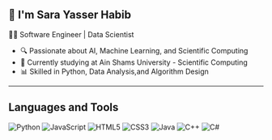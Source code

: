 ## 🚀 I'm Sara Yasser Habib
👨‍💻 Software Engineer | Data Scientist

- 🔍 Passionate about AI, Machine Learning, and Scientific Computing
- 🎯 Currently studying at Ain Shams University - Scientific Computing
- 📊 Skilled in Python, Data Analysis,and Algorithm Design
---
## Languages and Tools

![Python](https://img.shields.io/badge/Python-3776AB?style=for-the-badge&logo=python&logoColor=black)
![JavaScript](https://img.shields.io/badge/JavaScript-F7DF1E?style=for-the-badge&logo=javascript&logoColor=black)
![HTML5](https://img.shields.io/badge/HTML5-E34F26?style=for-the-badge&logo=html5&logoColor=black)
![CSS3](https://img.shields.io/badge/CSS3-1572B6?style=for-the-badge&logo=css3&logoColor=black)
![Java](https://img.shields.io/badge/Java-007396?style=for-the-badge&logo=java&logoColor=black)
![C++](https://img.shields.io/badge/C++-00599C?style=for-the-badge&logo=cplusplus&logoColor=black)
![C#](https://img.shields.io/badge/C%23-239120?style=for-the-badge&logo=c-sharp&logoColor=black)

